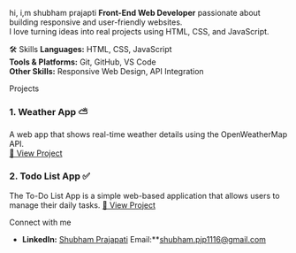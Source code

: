 hi, i,m shubham prajapti
**Front-End Web Developer** passionate about building responsive and user-friendly websites.  
 I love turning ideas into real projects using HTML, CSS, and JavaScript.

🛠 Skills
 **Languages:** HTML, CSS, JavaScript  
 **Tools & Platforms:** Git, GitHub, VS Code  
 **Other Skills:** Responsive Web Design, API Integration  

 Projects
### 1. Weather App ⛅
A web app that shows real-time weather details using the OpenWeatherMap API.  
[🔗 View Project](https://github.com/shubhamprajapati116/Weather-app.git)
### 2. Todo List App ✅
 The To-Do List App is a simple web-based application that allows users to manage their daily tasks.
[🔗 View Project](https://github.com/shubhamprajapati116/TO-DO-LISTT.git)

Connect with me
- **LinkedIn:** [Shubham Prajapati](https://www.linkedin.com/in/shubham-prajapati-039188343)
Email:**shubham.pjp1116@gmail.com
